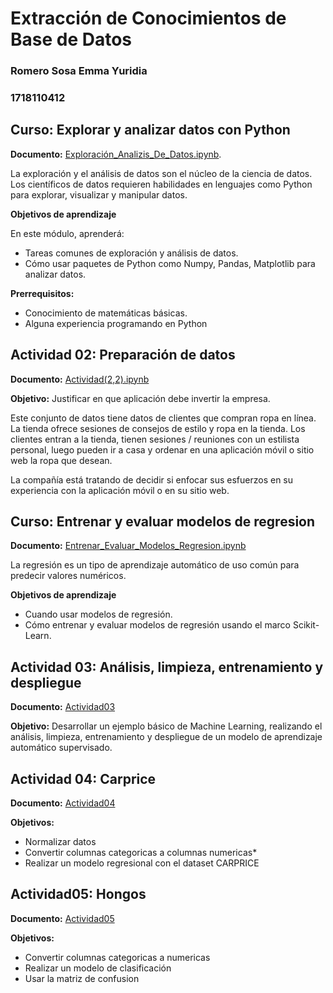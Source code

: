 # Extracción de Conocimientos de Base de Datos
### Romero Sosa Emma Yuridia
### 1718110412

## Curso: Explorar y analizar datos con Python
**Documento:** [Exploración_Analizis_De_Datos.ipynb](https://github.com/EMcoding17/ExtraccionConocimientosDeBD/blob/main/Exploraci%C3%B3n_Analizis_De_Datos.ipynb).

La exploración y el análisis de datos son el núcleo de la ciencia de datos. Los científicos de datos requieren habilidades en lenguajes como Python para explorar, visualizar y manipular datos.

**Objetivos de aprendizaje**

En este módulo, aprenderá:
*   Tareas comunes de exploración y análisis de datos.
*   Cómo usar paquetes de Python como Numpy, Pandas, Matplotlib para analizar datos.

**Prerrequisitos:**

*   Conocimiento de matemáticas básicas.
*   Alguna experiencia programando en Python

## Actividad 02: Preparación de datos
**Documento:** [Actividad(2,2).ipynb](https://github.com/EMcoding17/ExtraccionConocimientosDeBD/blob/main/Actividad02/Actividad(2%2C2).ipynb)

**Objetivo:** Justificar en que aplicación debe invertir la empresa.

Este conjunto de datos tiene datos de clientes que compran ropa en línea. La tienda ofrece sesiones de consejos de estilo y ropa en la tienda. Los clientes entran a la tienda, tienen sesiones / reuniones con un estilista personal, luego pueden ir a casa y ordenar en una aplicación móvil o sitio web la ropa que desean.

La compañía está tratando de decidir si enfocar sus esfuerzos en su experiencia con la aplicación móvil o en su sitio web.

## Curso: Entrenar y evaluar modelos de regresion
**Documento:** [Entrenar_Evaluar_Modelos_Regresion.ipynb](https://github.com/EMcoding17/ExtraccionConocimientosDeBD/blob/main/Entrenar_Evaluar_Modelos_Regresion.ipynb)

La regresión es un tipo de aprendizaje automático de uso común para predecir valores numéricos.

**Objetivos de aprendizaje**

* Cuando usar modelos de regresión.
* Cómo entrenar y evaluar modelos de regresión usando el marco Scikit-Learn.

## Actividad 03: Análisis, limpieza, entrenamiento y despliegue
**Documento:** [Actividad03](https://github.com/EMcoding17/ExtraccionConocimientosDeBD/tree/main/Actividad03)

**Objetivo:** Desarrollar un ejemplo básico de Machine Learning, realizando el análisis, limpieza, entrenamiento y despliegue de un modelo de aprendizaje automático supervisado.

## Actividad 04: Carprice
**Documento:** [Actividad04](https://github.com/EMcoding17/ExtraccionConocimientosDeBD/blob/main/Actividad04/CarPrice%5BRegresionLineal%5D.ipynb)

**Objetivos:**
* Normalizar datos
* Convertir columnas categoricas a columnas numericas*
* Realizar un modelo regresional con el dataset CARPRICE

## Actividad05: Hongos
**Documento:** [Actividad05](https://github.com/EMcoding17/ExtraccionConocimientosDeBD/blob/main/Actividad05/Hongos.ipynb)

**Objetivos:**
* Convertir columnas categoricas a numericas
* Realizar un modelo de clasificación
* Usar la matriz de confusion
